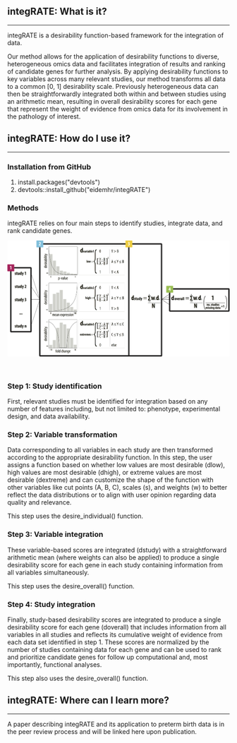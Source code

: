 integRATE: What is it?
---
---

integRATE is a desirability function-based framework for the integration of data.

Our method allows for the application of desirability functions to diverse, heterogeneous omics data and facilitates integration of results and ranking of candidate genes for further analysis. By applying desirability functions to key variables across many relevant studies, our method transforms all data to a common [0, 1] desirability scale. Previously heterogeneous data can then be straightforwardly integrated both within and between studies using an arithmetic mean, resulting in overall desirability scores for each gene that represent the weight of evidence from omics data for its involvement in the pathology of interest.

integRATE: How do I use it?
---
---

### Installation from GitHub

1. install.packages("devtools")
2. devtools::install_github("eidemhr/integRATE")

### Methods

integRATE relies on four main steps to identify studies, integrate data, and rank candidate genes.

![](methods.png)

<br />

### Step 1: Study identification

First, relevant studies must be identified for integration based on any number of features including, but not limited to: phenotype, experimental design, and data availability.

### Step 2: Variable transformation

Data corresponding to all variables in each study are then transformed according to the appropriate desirability function. In this step, the user assigns a function based on whether low values are most desirable (dlow), high values are most desirable (dhigh), or extreme values are most desirable (dextreme) and can customize the shape of the function with other variables like cut points (A, B, C), scales (s), and weights (w) to better reflect the data distributions or to align with user opinion regarding data quality and relevance.

This step uses the desire_individual() function.

### Step 3: Variable integration

These variable-based scores are integrated (dstudy) with a straightforward arithmetic mean (where weights can also be applied) to produce a single desirability score for each gene in each study containing information from all variables simultaneously.

This step uses the desire_overall() function.

### Step 4: Study integration

Finally, study-based desirability scores are integrated to produce a single desirability score for each gene (doverall) that includes information from all variables in all studies and reflects its cumulative weight of evidence from each data set identified in step 1. These scores are normalized by the number of studies containing data for each gene and can be used to rank and prioritize candidate genes for follow up computational and, most importantly, functional analyses.

This step also uses the desire_overall() function.

integRATE: Where can I learn more?
---
---

A paper describing integRATE and its application to preterm birth data is in the peer review process and will be linked here upon publication.

